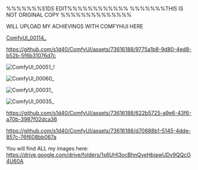 %%%%%%%S1DS EDIT%%%%%%%%%%%%
%%%%%%%THIS IS NOT ORIGINAL COPY %%%%%%%%%%%%%%



WILL UPLOAD MY ACHIEVINGS WITH COMFYHUI HERE

[ComfyUI_00114_](https://github.com/s1d40/ComfyUI/assets/73616188/a743e13b-0a98-4f53-abc2-f2045e35e4bc)




https://github.com/s1d40/ComfyUI/assets/73616188/9775a1b8-9d80-4ed8-b52b-5f6b31076d7c




![ComfyUI_00051_](https://github.com/s1d40/ComfyUI/assets/73616188/d43132b4-88a3-47e6-ab4e-bd1055bfa45d)!





![ComfyUI_00060_](https://github.com/s1d40/ComfyUI/assets/73616188/69b8646e-d734-4ff6-95df-91c6b4e229c7)





![ComfyUI_00031_](https://github.com/s1d40/ComfyUI/assets/73616188/90b611a4-f061-4985-aeb0-5b735b32a9ef)




![ComfyUI_00035_](https://github.com/s1d40/ComfyUI/assets/73616188/cf4d6283-d6b1-494a-8dac-d944c8f4cb63)





https://github.com/s1d40/ComfyUI/assets/73616188/622b5725-a9e6-43f6-a70b-3987f02dca36





https://github.com/s1d40/ComfyUI/assets/73616188/d70688b1-5145-4dde-857c-76f608bb067a








You will find ALL my images here:
https://drive.google.com/drive/folders/1s6UHI3ocBhnQyeHbjawUDv9QQcO4U60A
